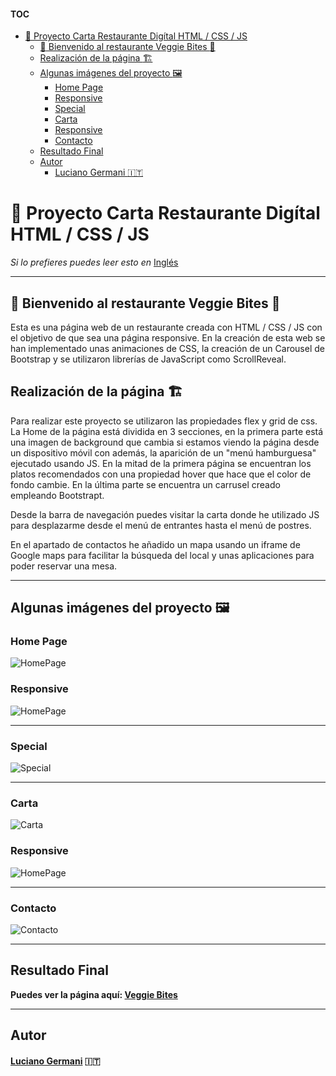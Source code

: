 #### TOC
- [:fork_and_knife: Proyecto Carta Restaurante Digítal HTML / CSS / JS](#fork_and_knife-proyecto-carta-restaurante-digítal-html--css--js)
  - [:avocado: Bienvenido al restaurante Veggie Bites :avocado:](#avocado-bienvenido-al-restaurante-veggie-bites-avocado)
  - [Realización de la página :building_construction:](#realización-de-la-página-building_construction)
  - [Algunas imágenes del proyecto :framed_picture:](#algunas-imágenes-del-proyecto-framed_picture)
    - [Home Page](#home-page)
    - [Responsive](#responsive)
    - [Special](#special)
    - [Carta](#carta)
    - [Responsive](#responsive-1)
    - [Contacto](#contacto)
  - [Resultado Final](#resultado-final)
  - [Autor](#autor)
      - [Luciano Germani :it:](#luciano-germani-it)




#  :fork_and_knife: Proyecto Carta Restaurante Digítal HTML / CSS / JS

*Si lo prefieres puedes leer esto en* [Inglés](README.md)

---------------------------

## :avocado: Bienvenido al restaurante Veggie Bites :avocado:  

Esta es una página web de un restaurante creada con HTML / CSS / JS con el objetivo de que sea una página responsive. 
En la creación de esta web se han implementado unas animaciones de CSS, la creación de un Carousel de Bootstrap y se utilizaron librerías de JavaScript como ScrollReveal.

## Realización de la página :building_construction: 

Para realizar este proyecto se utilizaron las propiedades flex y grid de css.
La Home de la página está dividida en 3 secciones, en la primera parte está una imagen de background que cambia si estamos viendo la página desde un dispositivo móvil con además, la aparición de un "menú hamburguesa" ejecutado usando JS. En la mitad de la primera página se encuentran los platos recomendados con una propiedad hover que hace que el color de fondo cambie. En la última parte se encuentra un carrusel creado empleando Bootstrapt.

Desde la barra de navegación puedes visitar la carta donde he utilizado JS para desplazarme desde el menú de entrantes hasta el menú de postres.

En el apartado de contactos he añadido un mapa usando un iframe de Google maps para facilitar la búsqueda del local y unas aplicaciones para poder reservar una mesa.

----------------------------------------

## Algunas imágenes del proyecto :framed_picture:
### Home Page 


![HomePage](/img/Readme-img/homepage.png)

### Responsive

![HomePage](/img/Readme-img/homepageresponsive.png)

--------------------------
### Special

![Special](/img/Readme-img/Special.png)

--------------------------
### Carta 

![Carta](/img/Readme-img/menu.png) 

### Responsive

![HomePage](/img/Readme-img/cartaresponsive.png)


--------------------------
### Contacto

![Contacto](/img/Readme-img/contact.png)


--------------------------

## Resultado Final

**Puedes ver la página aquí: [Veggie Bites](https://germanilu.github.io/Veggie-Bites/)** 

--------------------------

## Autor

#### [Luciano Germani](https://github.com/Germanilu) :it:

